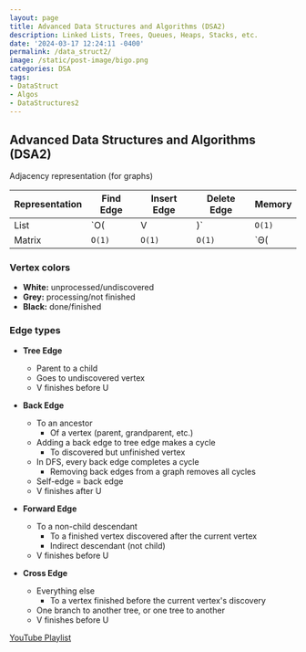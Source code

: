 ```yaml
---
layout: page
title: Advanced Data Structures and Algorithms (DSA2)
description: Linked Lists, Trees, Queues, Heaps, Stacks, etc. 
date: '2024-03-17 12:24:11 -0400'
permalink: /data_struct2/
image: /static/post-image/bigo.png
categories: DSA
tags:
- DataStruct
- Algos
- DataStructures2
---
```


## Advanced Data Structures and Algorithms (DSA2)

Adjacency representation (for graphs)

| Representation | Find Edge | Insert Edge | Delete Edge | Memory     |
| -------------- | --------- | ----------- | ----------- | ---------- |
| List           | `O(|V|)`    | `O(1)`        | `O(|V|)`      | `Θ(|V|+|E|)` |
| Matrix         | `O(1)`      | `O(1)`        | `O(1)`        | `Θ(|V|^2)`   |

### Vertex colors

- **White:** unprocessed/undiscovered
- **Grey:** processing/not finished
- **Black:** done/finished

### Edge types

- **Tree Edge**
  - Parent to a child
  - Goes to undiscovered vertex
  - V finishes before U

- **Back Edge**
  - To an ancestor
    - Of a vertex (parent, grandparent, etc.)
  - Adding a back edge to tree edge makes a cycle
    - To discovered but unfinished vertex
  - In DFS, every back edge completes a cycle
    - Removing back edges from a graph removes all cycles
  - Self-edge = back edge
  - V finishes after U

- **Forward Edge**
  - To a non-child descendant
    - To a finished vertex discovered after the current vertex
    - Indirect descendant (not child)
  - V finishes before U

- **Cross Edge**
  - Everything else
    - To a vertex finished before the current vertex's discovery
  - One branch to another tree, or one tree to another
  - V finishes before U


[YouTube Playlist](https://www.youtube.com/playlist?list=PL9DdgseuDZgI4iVxPbjXJy4bMG-8DILVq)
